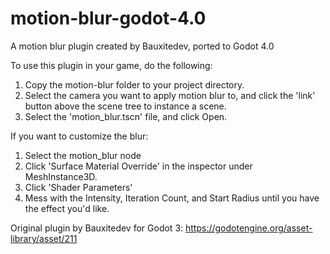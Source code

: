 # motion-blur-godot-4.0
A motion blur plugin created by Bauxitedev, ported to Godot 4.0

To use this plugin in your game, do the following:
1) Copy the motion-blur folder to your project directory.
2) Select the camera you want to apply motion blur to, and click the 'link' button above the scene tree to instance a scene.
3) Select the 'motion_blur.tscn' file, and click Open.

If you want to customize the blur:
1) Select the motion_blur node
2) Click 'Surface Material Override' in the inspector under MeshInstance3D.
3) Click 'Shader Parameters'
4) Mess with the Intensity, Iteration Count, and Start Radius until you have the effect you'd like.

Original plugin by Bauxitedev for Godot 3:
https://godotengine.org/asset-library/asset/211
